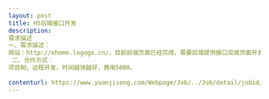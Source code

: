 ```yaml
---                
layout: post       
title: H5后端接口开发           
description: 
需求描述
一、需求描述：网站：http://ehome.logogo.cn/，目前前端页面已经完成，需要后端提供接口完成页面开发，语言不限。 二、合作方式：项目制，远程开发，时间越快越好，费用5000。
     
contenturl: https://www.yuanjisong.com/Webpage/Job/../Job/detail/jobid/101480      
---                 
```

